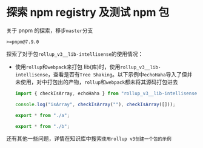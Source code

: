 # 探索 npm registry 及测试 npm 包

关于 pnpm 的探索，移步`master`分支

`>=pnpm@7.9.0`

探索了对于包`rollup_v3__lib-intellisense`的使用情况：

- 使用`rollup`和`webpack`来打包 lib(库)时，使用`rollup_v3__lib-intellisense`，查看是否有`Tree Shaking`。以下示例中`echoHaha`导入了但并未使用，对中打包出的产物，`rollup`和`webpack`都未将其源码打包进去

  ```js
  import { checkIsArray, echoHaha } from "rollup_v3__lib-intellisense";

  console.log("isArray", checkIsArray(""), checkIsArray([]));

  export * from "./a";

  export * from "./b";
  ```

还有其他一些问题，详情在知识库中搜索`使用rollup v3创建一个包的示例`
